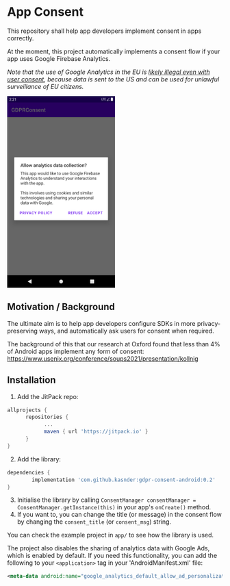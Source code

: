 # App Consent

This repository shall help app developers implement consent in apps correctly.

At the moment, this project automatically implements a consent flow if your app uses Google Firebase Analytics.

*Note that the use of Google Analytics in the EU is [likely illegal even with user consent](https://noyb.eu/en/austrian-dsb-eu-us-data-transfers-google-analytics-illegal), because data is sent to the US and can be used for unlawful surveillance of EU citizens.*

<img src="assets/screen.png"
      alt="Screenshot of the automatic consent flow."
      width="50%">

## Motivation / Background

The ultimate aim is to help app developers configure SDKs in more privacy-preserving ways, and automatically ask users for consent when required.

The background of this that our research at Oxford found that less than 4% of Android apps implement any form of consent: <https://www.usenix.org/conference/soups2021/presentation/kollnig>

## Installation

1. Add the JitPack repo:
```gradle
allprojects {
      repositories {
            ...
            maven { url 'https://jitpack.io' }
      }
}
```
2. Add the library:
```gradle
dependencies {
        implementation 'com.github.kasnder:gdpr-consent-android:0.2'
}
```
3. Initialise the library by calling `ConsentManager consentManager = ConsentManager.getInstance(this)` in your app's `onCreate()` method.
4. If you want to, you can change the title (or message) in the consent flow by changing the `consent_title` (or `consent_msg`) string.

You can check the example project in `app/` to see how the library is used.

The project also disables the sharing of analytics data with Google Ads, which is enabled by default.
If you need this functionality, you can add the following to your `<application>` tag in your 'AndroidManifest.xml' file:

```xml
<meta-data android:name="google_analytics_default_allow_ad_personalization_signals" android:value="false" />
```
